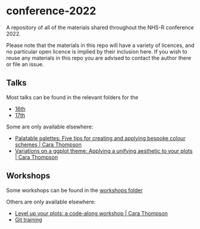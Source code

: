 # conference-2022

A repository of all of the materials shared throughout the NHS-R conference 2022.

Please note that the materials in this repo will have a variety of licences, and no particular open licence is implied by their inclusion here. If you wish to reuse any materials in this repo you are advised to contact the author there or file an issue.

## Talks

Most talks can be found in the relevant folders for the 

* [16th](https://github.com/nhs-r-community/conference-2022/tree/main/talks/2022-11-16)
* [17th](https://github.com/nhs-r-community/conference-2022/tree/main/talks/2022-11-17)

Some are only available elsewhere:

* [Palatable palettes: Five tips for creating and applying bespoke colour schemes | Cara Thompson](https://www.cararthompson.com/talks/nhsr2022-palatable-palettes/)
* [Variations on a ggplot theme: Applying a unifying aesthetic to your plots | Cara Thompson](https://www.cararthompson.com/talks/nhsr2022-ggplot-themes/)

## Workshops

Some workshops can be found in the [workshops folder](https://github.com/nhs-r-community/conference-2022/tree/main/workshops)

Others are only available elsewhere:

* [Level up your plots: a code-along workshop | Cara Thompson](https://www.cararthompson.com/talks/nhsr2022-level-up/)
* [Git training](https://github.com/nhs-r-community/git_training)
